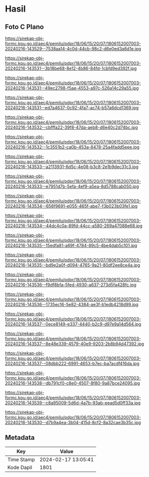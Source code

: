 # Hasil

## Foto C Plano

https://sirekap-obj-formc.kpu.go.id/aec4/pemilu/pdpr/18/06/15/20/07/1806152007003-20240216-143529--7538aa14-4c0d-44cb-98c2-d6e0ed3a6d1e.jpg

https://sirekap-obj-formc.kpu.go.id/aec4/pemilu/pdpr/18/06/15/20/07/1806152007003-20240216-143531--3b18be68-8e12-4b86-84fd-1cbfd9ed392f.jpg

https://sirekap-obj-formc.kpu.go.id/aec4/pemilu/pdpr/18/06/15/20/07/1806152007003-20240216-143531--49ec2798-f5ae-4553-a97c-526a14c29a55.jpg

https://sirekap-obj-formc.kpu.go.id/aec4/pemilu/pdpr/18/06/15/20/07/1806152007003-20240216-143531--ed7a4637-0c92-4fa7-ac74-b57a6dcd1369.jpg

https://sirekap-obj-formc.kpu.go.id/aec4/pemilu/pdpr/18/06/15/20/07/1806152007003-20240216-143532--cbfffa22-39f8-47da-aeb8-d6e40c2d74bc.jpg

https://sirekap-obj-formc.kpu.go.id/aec4/pemilu/pdpr/18/06/15/20/07/1806152007003-20240216-143532--1c3551b2-ca0b-453a-8478-25a4fadd5eee.jpg

https://sirekap-obj-formc.kpu.go.id/aec4/pemilu/pdpr/18/06/15/20/07/1806152007003-20240216-143533--a2113931-6d5c-4e08-b3c8-2e1b9dec31c3.jpg

https://sirekap-obj-formc.kpu.go.id/aec4/pemilu/pdpr/18/06/15/20/07/1806152007003-20240216-143533--e7951d7b-5efa-4ef9-a5ea-8d5788cab050.jpg

https://sirekap-obj-formc.kpu.go.id/aec4/pemilu/pdpr/18/06/15/20/07/1806152007003-20240216-143534--656f9691-e055-465f-abe7-f3b023b03fe1.jpg

https://sirekap-obj-formc.kpu.go.id/aec4/pemilu/pdpr/18/06/15/20/07/1806152007003-20240216-143534--44dc4c0a-89fd-44cc-a580-269a47088e68.jpg

https://sirekap-obj-formc.kpu.go.id/aec4/pemilu/pdpr/18/06/15/20/07/1806152007003-20240216-143535--15edfa81-a69f-4784-89c5-4be4dab5c101.jpg

https://sirekap-obj-formc.kpu.go.id/aec4/pemilu/pdpr/18/06/15/20/07/1806152007003-20240216-143535--bd9e2a0f-d094-4765-9a21-80df2ee8ce4a.jpg

https://sirekap-obj-formc.kpu.go.id/aec4/pemilu/pdpr/18/06/15/20/07/1806152007003-20240216-143536--f9df8bfa-5fed-4930-a637-273d5fa428fc.jpg

https://sirekap-obj-formc.kpu.go.id/aec4/pemilu/pdpr/18/06/15/20/07/1806152007003-20240216-143536--1735ec16-5e82-4384-ae3f-b1edb4218d99.jpg

https://sirekap-obj-formc.kpu.go.id/aec4/pemilu/pdpr/18/06/15/20/07/1806152007003-20240216-143537--0ece8149-e337-4440-b2c9-d97e9a14d564.jpg

https://sirekap-obj-formc.kpu.go.id/aec4/pemilu/pdpr/18/06/15/20/07/1806152007003-20240216-143537--8e48e339-4579-40e9-9203-2b8b94d47392.jpg

https://sirekap-obj-formc.kpu.go.id/aec4/pemilu/pdpr/18/06/15/20/07/1806152007003-20240216-143537--08dbb222-6991-4653-b7ec-ba7acdf416da.jpg

https://sirekap-obj-formc.kpu.go.id/aec4/pemilu/pdpr/18/06/15/20/07/1806152007003-20240216-143538--db791cf0-c8e0-4507-8f80-9a87bce24095.jpg

https://sirekap-obj-formc.kpu.go.id/aec4/pemilu/pdpr/18/06/15/20/07/1806152007003-20240216-143539--c8a95009-5d6d-4a7b-93ab-eead5d0ff33a.jpg

https://sirekap-obj-formc.kpu.go.id/aec4/pemilu/pdpr/18/06/15/20/07/1806152007003-20240216-143530--d7b9a4ea-3b04-415d-8cf2-8a32cae3b35c.jpg


## Metadata

| Key        | Value               |
| ---------- | ------------------- |
| Time Stamp | 2024-02-17 13:05:41 |
| Kode Dapil | 1801                |



